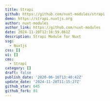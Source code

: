 ```yaml
---
title: Strapi
github: https://github.com/nuxt-modules/strapi
demo: https://strapi.nuxtjs.org
author: nuxt-modules
author_link: https://github.com/nuxt-modules
date: 2024-11-28T12:16:59.861Z
description: Strapi Module for Nuxt
ssg:
  - Nuxtjs
css: []
ui: []
cms:
  - Strapi
category: []
draft: false
publish_date: '2020-06-16T13:40:42Z'
update_date: '2024-11-28T11:15:27Z'
github_star: 645
github_fork: 81
---
```


